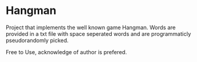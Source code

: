 # Hangman
Project that implements the well known game Hangman. Words are provided in a txt file with space seperated words and are programmaticly pseudorandomly picked.

Free to Use, acknowledge of author is prefered.
